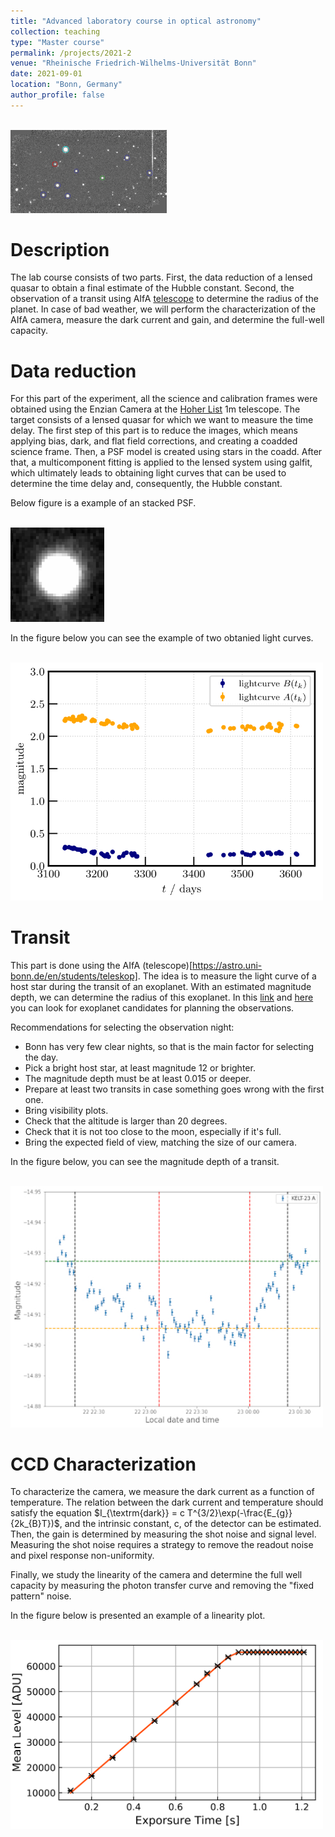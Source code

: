 ```yaml
---
title: "Advanced laboratory course in optical astronomy"
collection: teaching
type: "Master course"
permalink: /projects/2021-2
venue: "Rheinische Friedrich-Wilhelms-Universität Bonn"
date: 2021-09-01
location: "Bonn, Germany"
author_profile: false
---
```

<br/><img src='/images/teaching/coadd_thumbnail.png' width="250">

Description
======
The lab course consists of two parts. First, the data reduction of a lensed quasar to obtain a final estimate of the Hubble constant. Second, the observation of a transit using AIfA [telescope](https://astro.uni-bonn.de/en/students/teleskop) to determine the radius of the planet. In case of bad weather, we will perform the characterization of the AIfA camera, measure the dark current and gain, and determine the full-well capacity.

Data reduction
======
For this part of the experiment, all the science and calibration frames were obtained using the Enzian Camera at the [Hoher List](https://www.hoher-list.de/instrumentarium/) 1m telescope. The target consists of a lensed quasar for which we want to measure the time delay. The first step of this part is to reduce the images, which means applying bias, dark, and flat field corrections, and creating a coadded science frame. Then, a PSF model is created using stars in the coadd. After that, a multicomponent fitting is applied to the lensed system using galfit, which ultimately leads to obtaining light curves that can be used to determine the time delay and, consequently, the Hubble constant.

Below figure is a example of an stacked PSF.

<br/><img src='/images/teaching/psf.png' width="150">

In the figure below you can see the example of two obtanied light curves.

<br/><img src='/images/teaching/lightcurves.png' width="500">


Transit
======
This part is done using the AIfA (telescope)[https://astro.uni-bonn.de/en/students/teleskop]. The idea is to measure the light curve of a host star during the transit of an exoplanet. With an estimated magnitude depth, we can determine the radius of this exoplanet. In this [link](http://var2.astro.cz/ETD/predictions.php) and [here](https://astro.swarthmore.edu/transits/transits.cgi) you can look for exoplanet candidates for planning the observations.

Recommendations for selecting the observation night:
* Bonn has very few clear nights, so that is the main factor for selecting the day.
* Pick a bright host star, at least magnitude 12 or brighter.
* The magnitude depth must be at least 0.015 or deeper.
* Prepare at least two transits in case something goes wrong with the first one.
* Bring visibility plots.
* Check that the altitude is larger than 20 degrees.
* Check that it is not too close to the moon, especially if it's full.
* Bring the expected field of view, matching the size of our camera.

In the figure below, you can see the magnitude depth of a transit.

<br/><img src='/images/teaching/lightcurve.jpg' width="500">

CCD Characterization
======
To characterize the camera, we measure the dark current as a function of temperature. The relation between the dark current and temperature should satisfy the equation $I_{\textrm{dark}} = c T^{3/2}\exp(-\frac{E_{g}}{2k_{B}T})$, and the intrinsic constant, c, of the detector can be estimated. Then, the gain is determined by measuring the shot noise and signal level. Measuring the shot noise requires a strategy to remove the readout noise and pixel response non-uniformity.

Finally, we study the linearity of the camera and determine the full well capacity by measuring the photon transfer curve and removing the "fixed pattern" noise.

In the figure below is presented an example of a linearity plot.

<br/><img src='/images/teaching/darkcurrent1.png' width="500">

